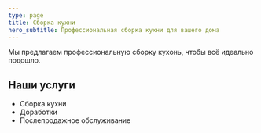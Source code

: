 ```yaml
---
type: page
title: Сборка кухни
hero_subtitle: Профессиональная сборка кухни для вашего дома
---
```


Мы предлагаем профессиональную сборку кухонь, чтобы всё идеально подошло.

## Наши услуги

- Сборка кухни
- Доработки
- Послепродажное обслуживание
